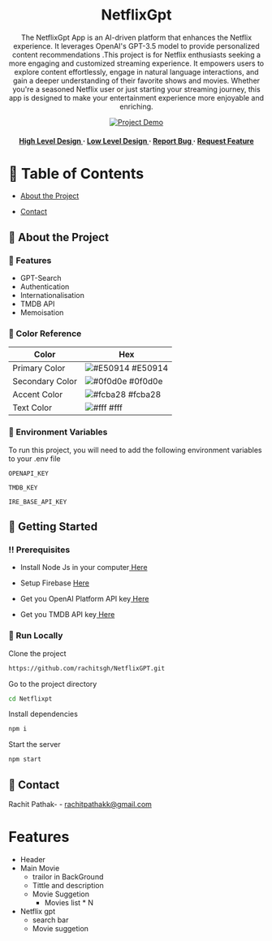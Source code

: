 <div align='center'>



<h1>NetflixGpt</h1>
<p>The NetflixGpt App is an AI-driven platform that enhances the Netflix experience. It leverages OpenAI's GPT-3.5 model to provide personalized content recommendations .This project is for Netflix enthusiasts seeking a more engaging and customized streaming experience. It empowers users to explore content effortlessly, engage in natural language interactions, and gain a deeper understanding of their favorite shows and movies. Whether you're a seasoned Netflix user or just starting your streaming journey, this app is designed to make your entertainment experience more enjoyable and enriching.</p>

[![Project Demo]()](https://youtu.be/cJWigtUCOAg)


<h4><a href="https://docs.google.com/document/d/1MRehXp7JD-H75svdetxAA1FSRX53Kw5fxd2pwIscPZE/"> High Level Design </a> <span>  · </span> <a href="https://docs.google.com/document/d/1AYPz0O5CtxGiedfSvLvJaGWHzmupCpC1FrryovQ06p0/edit?usp=sharing"> Low Level Design </a> <span> · </span> <a href="https://github.com/rachitsgh/NetflixGPT/issues"> Report Bug </a> <span> · </span> <a href="https://github.com/rachitsgh/NetflixGPT/issues"> Request Feature </a> </h4>

</div>

# :notebook_with_decorative_cover: Table of Contents

- [About the Project](#star2-about-the-project)

- [Contact](#handshake-contact)

## :star2: About the Project




### :dart: Features

- GPT-Search
- Authentication
- Internationalisation
- TMDB API
- Memoisation

### :art: Color Reference

| Color           | Hex                                                              |
| --------------- | ---------------------------------------------------------------- |
| Primary Color   | ![#E50914](https://via.placeholder.com/10/E50914?text=+) #E50914 |
| Secondary Color | ![#0f0d0e](https://via.placeholder.com/10/0f0d0e?text=+) #0f0d0e |
| Accent Color    | ![#fcba28](https://via.placeholder.com/10/fcba28?text=+) #fcba28 |
| Text Color      | ![#fff](https://via.placeholder.com/10/fff?text=+) #fff          |

### :key: Environment Variables

To run this project, you will need to add the following environment variables to your .env file

`OPENAPI_KEY`

`TMDB_KEY`

`IRE_BASE_API_KEY`

## :toolbox: Getting Started

### :bangbang: Prerequisites

- Install Node Js in your computer<a href="https://nodejs.org/en"> Here</a>
- Setup Firebase <a href="https://firebase.google.com/"> Here</a>

- Get you OpenAI Platform API key<a href="https://platform.openai.com/"> Here</a>
- Get you TMDB API key<a href="https://developer.themoviedb.org/reference/intro/getting-started"> Here</a>

### :running: Run Locally

Clone the project

```bash
https://github.com/rachitsgh/NetflixGPT.git
```

Go to the project directory

```bash
cd Netflixpt
```

Install dependencies

```bash
npm i
```

Start the server

```bash
npm start
```




## :handshake: Contact

Rachit Pathak- - rachitpathakk@gmail.com


# Features

- Header
- Main Movie
    - trailor in BackGround
    - Tittle and description
    - Movie Suggetion
        - Movies list * N
- Netflix gpt
    - search bar
    - Movie suggetion
